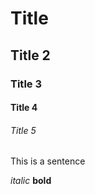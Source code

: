 # Title
## Title 2
### Title 3
#### Title 4
###### Title 5 

This is a sentence 

*italic*
**bold**
